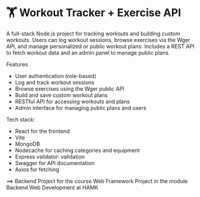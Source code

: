 # 🏋️ Workout Tracker + Exercise API
A full-stack Node.js project for tracking workouts and building custom workouts. Users can log workout sessions, browse exercises via the Wger API, and manage personalized or public workout plans. Includes a REST API to fetch workout data and an admin panel to manage public plans.

Features
- User authentication (role-based)
- Log and track workout sessions
- Browse exercises using the Wger public API
- Build and save custom workout plans
- RESTful API for accessing workouts and plans
- Admin interface for managing public plans and users

Tech stack:
- React for the frontend
- Vite
- MongoDB
- Nodecache for caching categories and equipment
- Express validator: validation
- Swagger for API documentation
- Axios for fetching

==> Backend Project for the course Web Framework Project in the module Backend Web Development at HAMK
